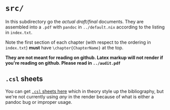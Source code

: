 # `src/`

In this subdirectory go the *actual draft/final* documents. They are assembled into a `.pdf` with `pandoc` in `../default.nix` according to the listing in `index.txt`. 

Note the first section of each chapter (with respect to the ordering in `index.txt`) **must** have `\chapter{ChapterName}` at the top. 

**They are not meant for reading on github. Latex markup will not render if you're reading on github. Please read in `../audit.pdf`**

## `.csl` sheets

You can get [`.csl` sheets here](https://github.com/citation-style-language/styles/) which in theory style up the bibliography, but we're not currently using _any_ in the render because of what is either a pandoc bug or improper usage. 
